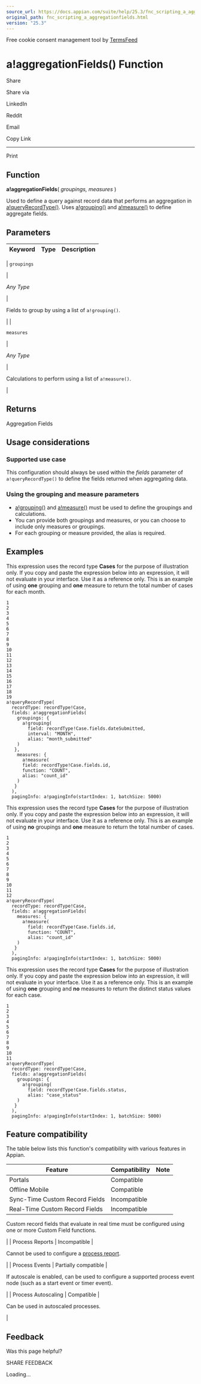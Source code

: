 ```yaml
---
source_url: https://docs.appian.com/suite/help/25.3/fnc_scripting_a_aggregationfields.html
original_path: fnc_scripting_a_aggregationfields.html
version: "25.3"
---
```


Free cookie consent management tool by [TermsFeed](https://www.termsfeed.com/)

# a!aggregationFields() Function

Share

Share via

LinkedIn

Reddit

Email

Copy Link

* * *

Print

## Function

**a!aggregationFields**( _groupings, measures_ )

Used to define a query against record data that performs an aggregation in [a!queryRecordType()](fnc_system_queryrecordtype.html). Uses [a!grouping()](Grouping_Component.html) and [a!measure()](Measure_Component.html) to define aggregate fields.

## Parameters

| Keyword | Type | Description |
| --- | --- | --- |
|
`groupings`

 |

_Any Type_

 |

Fields to group by using a list of `a!grouping()`.

 |
|

`measures`

 |

_Any Type_

 |

Calculations to perform using a list of `a!measure()`.

 |

## Returns

Aggregation Fields

## Usage considerations

### Supported use case

This configuration should always be used within the _fields_ parameter of `a!queryRecordType()` to define the fields returned when aggregating data.

### Using the grouping and measure parameters

-   [a!grouping()](Grouping_Component.html) and [a!measure()](Measure_Component.html) must be used to define the groupings and calculations.
-   You can provide both groupings and measures, or you can choose to include only measures or groupings.
-   For each grouping or measure provided, the alias is required.

## Examples

This expression uses the record type **Cases** for the purpose of illustration only. If you copy and paste the expression below into an expression, it will not evaluate in your interface. Use it as a reference only. This is an example of using **one** grouping and **one** measure to return the total number of cases for each month.

```
1
2
3
4
5
6
7
8
9
10
11
12
13
14
15
16
17
18
19
a!queryRecordType(
  recordType: recordType!Case,
  fields: a!aggregationFields(
    groupings: {
      a!grouping(
        field: recordType!Case.fields.dateSubmitted,
        interval: "MONTH",
        alias: "month_submitted"
    )
   },
    measures: {
      a!measure(
      field: recordType!Case.fields.id,
      function: "COUNT",
      alias: "count_id"
    )
   }
  ),
  pagingInfo: a!pagingInfo(startIndex: 1, batchSize: 5000)
```

This expression uses the record type **Cases** for the purpose of illustration only. If you copy and paste the expression below into an expression, it will not evaluate in your interface. Use it as a reference only. This is an example of using **no** groupings and **one** measure to return the total number of cases.

```
1
2
3
4
5
6
7
8
9
10
11
12
a!queryRecordType(
  recordType: recordType!Case,
  fields: a!aggregationFields(
    measures: {
      a!measure(
        field: recordType!Case.fields.id,
        function: "COUNT",
        alias: "count_id"
    )
   }
  ),
  pagingInfo: a!pagingInfo(startIndex: 1, batchSize: 5000)
```

This expression uses the record type **Cases** for the purpose of illustration only. If you copy and paste the expression below into an expression, it will not evaluate in your interface. Use it as a reference only. This is an example of using **one** grouping and **no** measures to return the distinct status values for each case.

```
1
2
3
4
5
6
7
8
9
10
11
a!queryRecordType(
  recordType: recordType!Case,
  fields: a!aggregationFields(
    groupings: {
      a!grouping(
        field: recordType!Case.fields.status,
        alias: "case_status"
    )
   }
  ),
  pagingInfo: a!pagingInfo(startIndex: 1, batchSize: 5000)
```

## Feature compatibility

The table below lists this function's compatibility with various features in Appian.

| Feature | Compatibility | Note |
| --- | --- | --- |
| Portals | Compatible |  |
| Offline Mobile | Compatible |  |
| Sync-Time Custom Record Fields | Incompatible |  |
| Real-Time Custom Record Fields | Incompatible |
Custom record fields that evaluate in real time must be configured using one or more Custom Field functions.

 |
| Process Reports | Incompatible |

Cannot be used to configure a [process report](Process_Reports.html).

 |
| Process Events | Partially compatible |

If autoscale is enabled, can be used to configure a supported process event node (such as a start event or timer event).

 |
| Process Autoscaling | Compatible |

Can be used in autoscaled processes.

 |

## Feedback

Was this page helpful?

SHARE FEEDBACK

Loading...